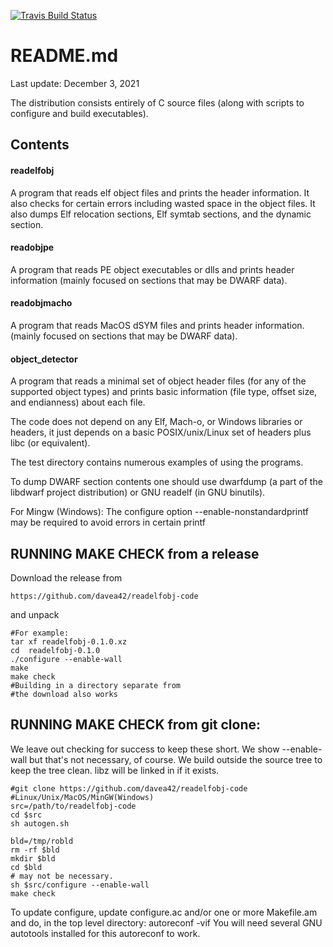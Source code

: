 [![Travis Build
Status](https://travis-ci.com/davea42/readelfobj-code.svg?branch=master)](https://travis-ci.com/github/davea42/readelfobj-code)

# README.md
Last update: December 3, 2021

The distribution consists entirely of C
source files (along with scripts
to configure and build executables).

## Contents
#### readelfobj

A program that reads elf object files and
prints the header information.  It also checks for certain
errors including wasted space in the object files.  It also
dumps Elf relocation sections, Elf symtab sections, and the
dynamic section.

#### readobjpe

A program that reads PE object executables or
dlls and prints header information 
(mainly focused on sections that may be DWARF data).

#### readobjmacho

A program that reads MacOS dSYM files and
prints header information.
(mainly focused on sections that may be DWARF data).

#### object_detector

A program that reads a minimal set of
object header files (for any of the supported object types)
and prints basic information (file type, offset size, 
and endianness) about each file.

The code does not depend on any Elf, Mach-o, or Windows
libraries or headers, it just depends on a basic
POSIX/unix/Linux set of headers plus libc (or equivalent).

The test directory contains numerous examples of
using the programs.

To dump DWARF section contents one should use dwarfdump
(a part of the libdwarf project distribution) or
GNU readelf (in GNU binutils).

For Mingw (Windows):
The configure option --enable-nonstandardprintf
may be required to avoid errors in certain printf

## RUNNING MAKE CHECK from a release

Download the release from 

    https://github.com/davea42/readelfobj-code

and unpack

    #For example:
    tar xf readelfobj-0.1.0.xz
    cd  readelfobj-0.1.0 
    ./configure --enable-wall
    make
    make check
    #Building in a directory separate from
    #the download also works

## RUNNING MAKE CHECK from git clone:
We leave out checking for success to keep these short.
We show --enable-wall but that's not necessary, of course.
We build outside the source tree to keep the tree clean.
libz will be linked in if it exists. 

    #git clone https://github.com/davea42/readelfobj-code
    #Linux/Unix/MacOS/MinGW(Windows)
    src=/path/to/readelfobj-code
    cd $src
    sh autogen.sh

    bld=/tmp/robld 
    rm -rf $bld 
    mkdir $bld
    cd $bld
    # may not be necessary.
    sh $src/configure --enable-wall
    make check 

To update configure, update configure.ac and/or one or more
Makefile.am and do, in the top level directory:
  autoreconf -vif
You will need several GNU autotools installed for this
autoreconf to work.

